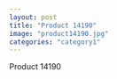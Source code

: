 ```yaml
---
layout: post
title: "Product 14190"
image: "product14190.jpg"
categories: "category1"
---
```

Product 14190
